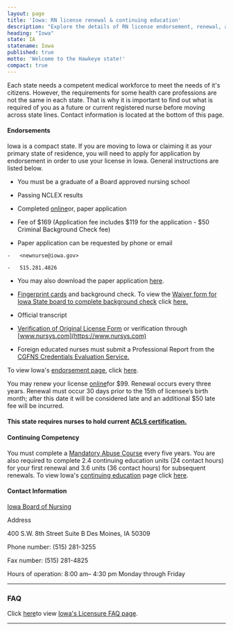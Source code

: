 ```yaml
---
layout: page
title: 'Iowa: RN license renewal & continuing education'
description: "Explore the details of RN license endorsement, renewal, and continuing education in Iowa. Enhance your nursing skills."
heading: "Iowa"
state: IA
statename: Iowa
published: true
motto: 'Welcome to the Hawkeye state!'
compact: true
---
```


Each state needs a competent medical workforce to meet the needs of it's
citizens. However, the requirements for some health care professions are
not the same in each state. That is why it is important to find out what
is required of you as a future or current registered nurse before moving
across state lines. Contact information is located at the bottom of this
page.

#### Endorsements

Iowa is a compact state. If you are moving to Iowa or claiming it as
your primary state of residence, you will need to apply for application
by endorsement in order to use your license in Iowa. General
instructions are listed below.

-   You must be a graduate of a Board approved nursing school

-   Passing NCLEX results

-   Completed
    [online](https://amanda-portal.idph.state.ia.us/ibon/portal/#/dashboards/index)or,
    paper application

  -   Fee of \$169 (Application fee includes \$119 for the application
    - \$50 Criminal Background Check fee)

  -   Paper application can be requested by phone or email

    -   <newnurse@iowa.gov>

    -   515.281.4826

  -   You may also download the paper application
        [here](https://nursing.iowa.gov/sites/default/files/media/Endorsement%20Form%2011%202014.pdf).

-   [Fingerprint
    cards](https://nursing.iowa.gov/sites/default/files/fingerprint_card_instructions_03_27_18.pdf)
    and background check. To view the [Waiver form for Iowa State board
    to complete background
    check](https://nursing.iowa.gov/sites/default/files/documents/2018/02/criminal-history-waiver-12-17.pdf)
    click
    [here.](https://nursing.iowa.gov/sites/default/files/documents/2018/02/criminal-history-waiver-12-17.pdf)

-   Official transcript

-   [Verification of Original License
    Form](https://nursing.iowa.gov/sites/default/files/documents/2018/06/verification_of_original_license_2018_06_15.pdf)
    or verification through [www.nursys.com](https://www.nursys.com)

-   Foreign educated nurses must submit a Professional Report from the
    [CGFNS Credentials Evaluation
    Service.](https://www.cgfns.org/services/ces-academic-report/)

To view Iowa's [endorsement
page](https://nursing.iowa.gov/licensure/endorsement-licensure-another-state),
click
[here](https://nursing.iowa.gov/licensure/endorsement-licensure-another-state).

You may renew your license
[online](https://amanda-portal.idph.state.ia.us/ibon/portal/#/dashboards/index)for
\$99. Renewal occurs every three years. Renewal must occur 30 days prior
to the 15th of licensee’s birth month; after this date it will be
considered late and an additional \$50 late fee will be incurred.

#### This state requires nurses to hold current [ACLS certification.](https://www.acls.net/iowa-acls-pals-bls.htm)

#### Continuing Competency

You must complete a [Mandatory Abuse
Course](https://nursing.iowa.gov/licensure/mandatory-reporters-child-and-adult-abuse-required-course)
every five years. You are also required to complete 2.4 continuing
education units (24 contact hours) for your first renewal and 3.6 units
(36 contact hours) for subsequent renewals. To view Iowa's [continuing
education](https://nursing.iowa.gov/continuing-education) page click
[here](https://nursing.iowa.gov/continuing-education).

#### Contact Information

[Iowa Board of Nursing](https://nursing.iowa.gov/whats-new)

Address

400 S.W. 8th Street
Suite B
Des Moines, IA 50309

Phone number: (515) 281-3255

Fax number: (515) 281-4825

Hours of operation: 8:00 am– 4:30 pm Monday through Friday

* * * * *

### FAQ

Click [here](https://nursing.iowa.gov/licensure/licensure-faq)to view
[Iowa's Licensure FAQ
page](https://nursing.iowa.gov/licensure/licensure-faq).

* * * * *
